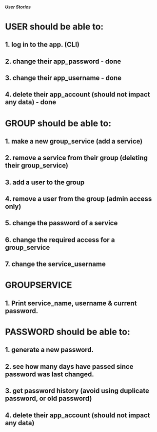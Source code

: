 ##### User Stories #####

# USER should be able to:
## 1. log in to the app. (CLI)
## 2. change their app_password - done
## 3. change their app_username - done
## 4. delete their app_account (should not impact any data) - done

# GROUP should be able to:
## 1. make a new group_service (add a service)
## 2. remove a service from their group (deleting their group_service)
## 3. add a user to the group 
## 4. remove a user from the group (admin access only)
## 5. change the password of a service
## 6. change the required access for a group_service
## 7. change the service_username

# GROUPSERVICE
## 1. Print service_name, username & current password.

# PASSWORD should be able to:
## 1. generate a new password.
## 2. see how many days have passed since password was last changed.
## 3. get password history (avoid using duplicate password, or old password)
## 4. delete their app_account (should not impact any data)